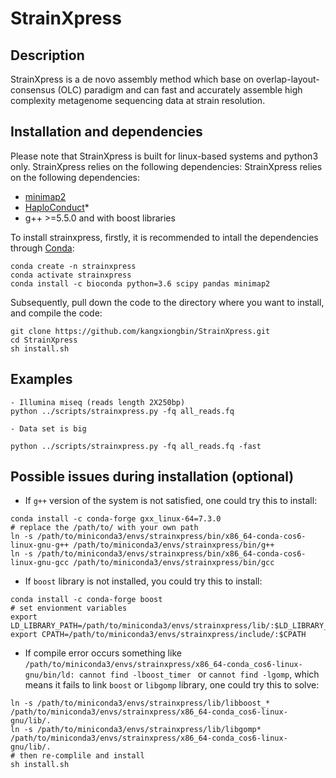 # StrainXpress
## Description
StrainXpress is a de novo assembly method which base on overlap-layout-consensus (OLC) paradigm and can fast and accurately assemble high complexity metagenome sequencing data at strain resolution. 
## Installation and dependencies
Please note that StrainXpress is built for linux-based systems and python3 only. StrainXpress relies on the following dependencies:
StrainXpress relies on the following dependencies:
- [minimap2](https://github.com/lh3/minimap2)
- [HaploConduct](https://github.com/HaploConduct/HaploConduct)*
- g++ >=5.5.0 and with boost libraries

To install strainxpress, firstly, it is recommended to intall the dependencies through [Conda](https://docs.conda.io/en/latest/):
```
conda create -n strainxpress
conda activate strainxpress
conda install -c bioconda python=3.6 scipy pandas minimap2
```
Subsequently, pull down the code to the directory where you want to install, and compile the code:
```
git clone https://github.com/kangxiongbin/StrainXpress.git
cd StrainXpress
sh install.sh
```
## Examples
```
- Illumina miseq (reads length 2X250bp)
python ../scripts/strainxpress.py -fq all_reads.fq

- Data set is big

python ../scripts/strainxpress.py -fq all_reads.fq -fast

```
## Possible issues during installation (optional)

- If `g++` version of the system is not satisfied, one could try this to install:
```
conda install -c conda-forge gxx_linux-64=7.3.0
# replace the /path/to/ with your own path
ln -s /path/to/miniconda3/envs/strainxpress/bin/x86_64-conda-cos6-linux-gnu-g++ /path/to/miniconda3/envs/strainxpress/bin/g++
ln -s /path/to/miniconda3/envs/strainxpress/bin/x86_64-conda-cos6-linux-gnu-gcc /path/to/miniconda3/envs/strainxpress/bin/gcc
```
- If `boost` library is not installed, you could try this to install:
```
conda install -c conda-forge boost
# set envionment variables
export LD_LIBRARY_PATH=/path/to/miniconda3/envs/strainxpress/lib/:$LD_LIBRARY_PATH
export CPATH=/path/to/miniconda3/envs/strainxpress/include/:$CPATH
```

- If compile error occurs something like `/path/to/miniconda3/envs/strainxpress/x86_64-conda_cos6-linux-gnu/bin/ld: cannot find -lboost_timer `
or `cannot find -lgomp`, 
 which means it fails to link `boost` or `libgomp` library, one could try this to solve:
```
ln -s /path/to/miniconda3/envs/strainxpress/lib/libboost_* /path/to/miniconda3/envs/strainxpress/x86_64-conda_cos6-linux-gnu/lib/.
ln -s /path/to/miniconda3/envs/strainxpress/lib/libgomp* /path/to/miniconda3/envs/strainxpress/x86_64-conda_cos6-linux-gnu/lib/.
# then re-complile and install
sh install.sh
```
